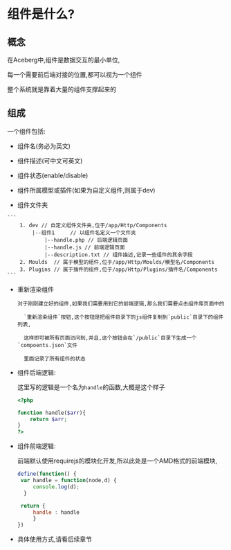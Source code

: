 组件是什么?
=============


## 概念

   在Aceberg中,组件是数据交互的最小单位,

   每一个需要前后端对接的位置,都可以视为一个组件

   整个系统就是靠着大量的组件支撑起来的

## 组成

一个组件包括:

   - 组件名(务必为英文)
    
   - 组件描述(可中文可英文)
    
   - 组件状态(enable/disable)
    
   - 组件所属模型或插件(如果为自定义组件,则属于dev)
   
   - 组件文件夹
   
    ```
        1. dev // 自定义组件文件夹,位于/app/Http/Components 
            |--组件1     // 以组件名定义一个文件夹
                |--handle.php // 后端逻辑页面
                |--handle.js // 前端逻辑页面
                |--description.txt // 组件描述,记录一些组件的其余字段
        2. Moulds  // 属于模型的组件,位于/app/Http/Moulds/模型名/Components
        3. Plugins // 属于插件的组件,位于/app/Http/Plugins/插件名/Components
    ```
   
   - 重新渲染组件
        
         对于刚刚建立好的组件,如果我们需要用到它的前端逻辑,那么我们需要点击组件库页面中的
           
           `重新渲染组件`按钮,这个按钮是把组件目录下的js组件复制到`public`目录下的组件列表,
           
           这样即可被所有页面访问到,并且,这个按钮会在`/public`目录下生成一个`compoents.json`文件
           
           里面记录了所有组件的状态
    
   
   - 组件后端逻辑:
    
        这里写的逻辑是一个名为`handle`的函数,大概是这个样子
        
        ```php
        <?php
        
        function handle($arr){
            return $arr;
        }
        ?>
        ```
        
   - 组件前端逻辑:
        
        前端默认使用requirejs的模块化开发,所以此处是一个AMD格式的前端模块,
        
        ```javascript
        define(function() {
         var handle = function(node,d) {
             console.log(d);
          }
     
         return {
             handle : handle
             }
        })
        ```
        
   - 具体使用方式,请看后续章节
